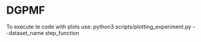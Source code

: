 # DGPMF

To execute te code with plots use: 
python3 scripts/plotting_experiment.py --dataset_name step_function

